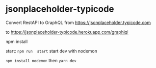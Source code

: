 # jsonplaceholder-typicode
Convert RestAPI to GraphQL from https://jsonplaceholder.typicode.com 

to https://jsonplaceholder-typicode.herokuapp.com/graphiql

npm install

start: `npm run  start`
start dev with nodemon

`npm install nodemon` then  `yarn dev`
